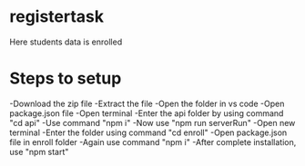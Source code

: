 # registertask
Here students data is enrolled
# Steps to setup
 -Download the zip file
 -Extract the file
 -Open the folder in vs code
 -Open package.json file 
 -Open terminal
 -Enter the api folder by using command "cd api"
 -Use command "npm i"
 -Now use "npm run serverRun"
 -Open new terminal
 -Enter the folder using command "cd enroll"
 -Open package.json file in enroll folder
 -Again use command "npm i"
 -After complete installation, use "npm start"
 
